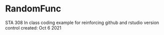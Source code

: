 # RandomFunc
STA 308 In class coding example for reinforcing github and rstudio version control
created: Oct 6 2021
